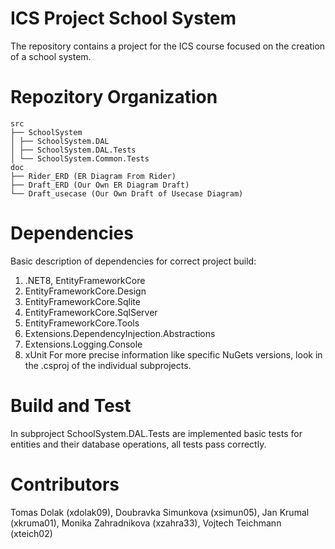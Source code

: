 # ICS Project School System 
The repository contains a project for the ICS course focused on the creation of a school system.

# Repozitory Organization
```
src
├── SchoolSystem
│ ├── SchoolSystem.DAL
│ ├── SchoolSystem.DAL.Tests
│ └── SchoolSystem.Common.Tests
doc
├── Rider_ERD (ER Diagram From Rider)
├── Draft_ERD (Our Own ER Diagram Draft)
└── Draft_usecase (Our Own Draft of Usecase Diagram)
```
# Dependencies
Basic description of dependencies for correct project build:
 1. .NET8, EntityFrameworkCore  
 2. EntityFrameworkCore.Design 
 3. EntityFrameworkCore.Sqlite 
 4. EntityFrameworkCore.SqlServer 
 5. EntityFrameworkCore.Tools 
 6. Extensions.DependencyInjection.Abstractions 
 7. Extensions.Logging.Console 
 8. xUnit
For more precise information like specific NuGets versions, look in the .csproj of the individual subprojects.


# Build and Test
In subproject SchoolSystem.DAL.Tests are implemented basic tests for entities and their database operations, all tests pass correctly.

# Contributors
Tomas Dolak (xdolak09), Doubravka Simunkova (xsimun05), Jan Krumal (xkruma01), Monika Zahradnikova (xzahra33), Vojtech Teichmann (xteich02)